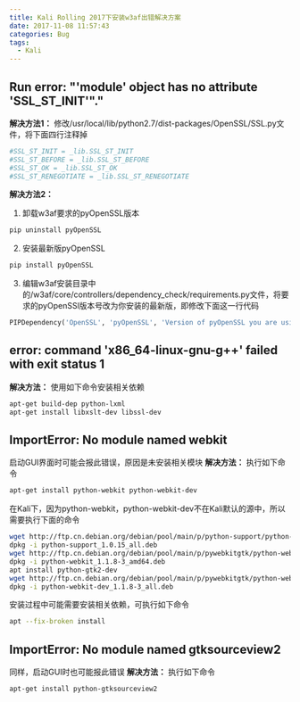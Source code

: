 ```yaml
---
title: Kali Rolling 2017下安装w3af出错解决方案
date: 2017-11-08 11:57:43
categories: Bug
tags:
  - Kali
---
```


## Run error: "'module' object has no attribute 'SSL_ST_INIT'"."
**解决方法1：**
修改/usr/local/lib/python2.7/dist-packages/OpenSSL/SSL.py文件，将下面四行注释掉
```python
#SSL_ST_INIT = _lib.SSL_ST_INIT
#SSL_ST_BEFORE = _lib.SSL_ST_BEFORE
#SSL_ST_OK = _lib.SSL_ST_OK
#SSL_ST_RENEGOTIATE = _lib.SSL_ST_RENEGOTIATE
```
**解决方法2：**
1. 卸载w3af要求的pyOpenSSL版本
```bash
pip uninstall pyOpenSSL
```
2. 安装最新版pyOpenSSL
```bash
pip install pyOpenSSL
```
3. 编辑w3af安装目录中的/w3af/core/controllers/dependency_check/requirements.py文件，将要求的pyOpenSSl版本号改为你安装的最新版，即修改下面这一行代码
```python
PIPDependency('OpenSSL', 'pyOpenSSL', 'Version of pyOpenSSL you are using')
```

<!-- more -->
## error: command 'x86_64-linux-gnu-g++' failed with exit status 1
**解决方法：**
使用如下命令安装相关依赖
```bash
apt-get build-dep python-lxml
apt-get install libxslt-dev libssl-dev
```

## ImportError: No module named webkit
启动GUI界面时可能会报此错误，原因是未安装相关模块
**解决方法：**
执行如下命令
```bash
apt-get install python-webkit python-webkit-dev
```
在Kali下，因为python-webkit，python-webkit-dev不在Kali默认的源中，所以需要执行下面的命令
```bash
wget http://ftp.cn.debian.org/debian/pool/main/p/python-support/python-support_1.0.15_all.deb
dpkg -i python-support_1.0.15_all.deb
wget http://ftp.cn.debian.org/debian/pool/main/p/pywebkitgtk/python-webkit_1.1.8-3_amd64.deb
dpkg -i python-webkit_1.1.8-3_amd64.deb
apt install python-gtk2-dev
wget http://ftp.cn.debian.org/debian/pool/main/p/pywebkitgtk/python-webkit-dev_1.1.8-3_all.deb
dpkg -i python-webkit-dev_1.1.8-3_all.deb
```
安装过程中可能需要安装相关依赖，可执行如下命令
```bash
apt --fix-broken install
```

## ImportError: No module named gtksourceview2
同样，启动GUI时也可能报此错误
**解决方法：**
执行如下命令
```bash
apt-get install python-gtksourceview2
```